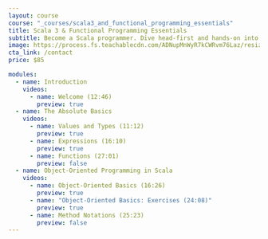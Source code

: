 ```yaml
---
layout: course
course: "_courses/scala3_and_functional_programming_essentials"
title: Scala 3 & Functional Programming Essentials
subtitle: Become a Scala programmer. Dive head-first and hands-on into the fundamentals of Scala and functional programming.
image: https://process.fs.teachablecdn.com/ADNupMnWyR7kCWRvm76Laz/resize=width:705/https://www.filepicker.io/api/file/RvxMhRHKTY6wDoHGZepd
cta_link: /contact
price: $85

modules:
  - name: Introduction
    videos:
      - name: Welcome (12:46)
        preview: true
  - name: The Absolute Basics
    videos:
      - name: Values and Types (11:12)
        preview: true
      - name: Expressions (16:10)
        preview: true
      - name: Functions (27:01)
        preview: false
  - name: Object-Oriented Programming in Scala
    videos:
      - name: Object-Oriented Basics (16:26)
        preview: true
      - name: "Object-Oriented Basics: Exercises (24:08)"
        preview: true
      - name: Method Notations (25:23)
        preview: false
---
```

